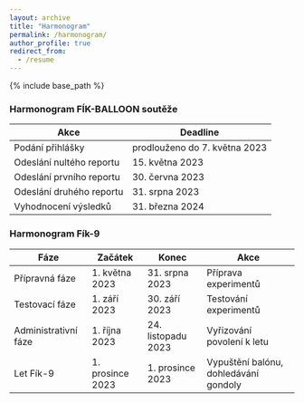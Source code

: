 ```yaml
---
layout: archive
title: "Harmonogram"
permalink: /harmonogram/
author_profile: true
redirect_from:
  - /resume
---
```


{% include base_path %}

### Harmonogram FÍK-BALLOON soutěže

| Akce                        | Deadline          |
| --------------------------- | ----------------- |
| Podání přihlášky            | prodlouženo do 7. května 2023    |
| Odeslání nultého reportu    | 15. května 2023   |
| Odeslání prvního reportu    | 30. června 2023   |
| Odeslání druhého reportu    | 31. srpna 2023    |
| Vyhodnocení výsledků        | 31. března 2024   |

### Harmonogram Fík-9

| Fáze                        | Začátek            | Konec              | Akce                                  |
| --------------------------- | -----------------  | ------------------ | ------------------------------------- |
| Přípravná fáze              | 1. května 2023     | 31. srpna 2023     | Příprava experimentů                  |
| Testovací fáze              | 1. září 2023       | 30. září 2023      | Testování experimentů                 |
| Administrativní fáze        | 1. října 2023      | 24. listopadu 2023 | Vyřizování povolení k letu            |
| Let Fík-9                   | 1. prosince 2023   | 1. prosince 2023   | Vypuštění balónu, dohledávání gondoly |

